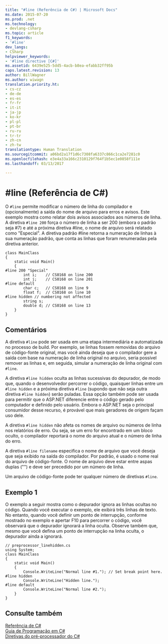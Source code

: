 ```yaml
---
title: "#line (Referência de C#) | Microsoft Docs"
ms.date: 2015-07-20
ms.prod: .net
ms.technology:
- devlang-csharp
ms.topic: article
f1_keywords:
- '#line'
dev_langs:
- CSharp
helpviewer_keywords:
- '#line directive [C#]'
ms.assetid: 6439e525-5dd5-4acb-b8ea-efabb32ff95b
caps.latest.revision: 13
author: BillWagner
ms.author: wiwagn
translation.priority.ht:
- cs-cz
- de-de
- es-es
- fr-fr
- it-it
- ja-jp
- ko-kr
- pl-pl
- pt-br
- ru-ru
- tr-tr
- zh-cn
- zh-tw
translationtype: Human Translation
ms.sourcegitcommit: a06bd2a17f1d6c7308fa6337c866c1ca2e7281c0
ms.openlocfilehash: e3e4a33a166c2310129f764f1b5ec1e0858f111e
ms.lasthandoff: 03/13/2017

---
```

# <a name="line-c-reference"></a>#line (Referência de C#)
O `#line` permite modificar o número de linha do compilador e (opcionalmente) a saída do nome de arquivo para erros e avisos. Este exemplo mostra como relatar dois avisos associados aos números de linha. A diretiva `#line 200` força o número de linha a ser 200 (embora o padrão seja #7) e até a próxima diretiva #line, o nome de arquivo será relatado como "Especial". A diretiva padrão #line retorna a numeração de linhas à sua numeração padrão, que conta as linhas que foram renumeradas pela diretiva anterior.  
  
```  
class MainClass  
{  
    static void Main()  
    {  
#line 200 "Special"  
        int i;    // CS0168 on line 200  
        int j;    // CS0168 on line 201  
#line default  
        char c;   // CS0168 on line 9  
        float f;  // CS0168 on line 10  
#line hidden // numbering not affected  
        string s;   
        double d; // CS0168 on line 13  
    }  
}  
```  
  
## <a name="remarks"></a>Comentários  
 A diretiva `#line` pode ser usada em uma etapa intermediária e automatizada no processo de build. Por exemplo, se linhas fossem removidas do arquivo de código-fonte original, mas você ainda deseja que o compilador gere a saída com base na numeração de linha original no arquivo, seria possível remover as linhas e, em seguida, simular a numeração de linha original com `#line`.  
  
 A diretiva `#line hidden` oculta as linhas sucessivas do depurador, de modo que, quando o desenvolvedor percorrer o código, quaisquer linhas entre um `#line hidden` e a próxima diretiva `#line` (supondo que não seja outra diretiva `#line hidden`) serão puladas. Essa opção também pode ser usada para permitir que o ASP.NET diferencie entre o código gerado pelo computador e definido pelo usuário. Embora o ASP.NET seja o principal consumidor desse recurso, é provável que mais geradores de origem façam uso dele.  
  
 A diretiva `#line hidden` não afeta os nomes de arquivo ou números de linha nos relatórios de erro. Ou seja, se um erro for encontrado em um bloco oculto, o compilador reportará o nome do arquivo atual e o número de linha do erro.  
  
 A diretiva `#line filename` especifica o nome de arquivo que você deseja que seja exibido na saída do compilador. Por padrão, é usado o nome real do arquivo de código-fonte. O nome de arquivo deve estar entre aspas duplas ("") e deve ser precedido por um número de linha.  
  
 Um arquivo de código-fonte pode ter qualquer número de diretivas `#line`.  
  
## <a name="example-1"></a>Exemplo 1  
 O exemplo a seguir mostra como o depurador ignora as linhas ocultas no código. Quando você executar o exemplo, ele exibirá três linhas de texto. No entanto, quando você definir um ponto de interrupção, conforme mostrado no exemplo e apertar F10 para percorrer o código, você observará que o depurador ignorará a linha oculta. Observe também que, mesmo que você defina um ponto de interrupção na linha oculta, o depurador ainda a ignorará.  
  
```  
// preprocessor_linehidden.cs  
using System;  
class MainClass   
{  
    static void Main()   
    {  
        Console.WriteLine("Normal line #1."); // Set break point here.  
#line hidden  
        Console.WriteLine("Hidden line.");  
#line default  
        Console.WriteLine("Normal line #2.");  
    }  
}  
```  
  
## <a name="see-also"></a>Consulte também  
 [Referência de C#](../../../csharp/language-reference/index.md)   
 [Guia de Programação em C#](../../../csharp/programming-guide/index.md)   
 [Diretivas do pré-processador do C#](../../../csharp/language-reference/preprocessor-directives/index.md)
